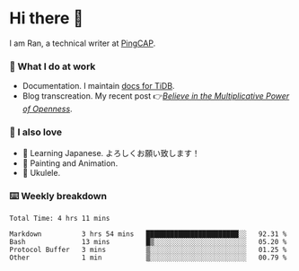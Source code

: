 # Hi there 👋

I am Ran, a technical writer at [PingCAP](https://pingcap.com/).

### 📝 What I do at work

- Documentation. I maintain [docs for TiDB](https://github.com/pingcap/docs).
- Blog transcreation. My recent post 👉[*Believe in the Multiplicative Power of Openness*](https://pingcap.com/blog/believe-in-the-multiplicative-power-of-openness-open-source-community).

### 🤠 I also love

- 💬 Learning Japanese. よろしくお願い致します！
- 🎨 Painting and Animation.
- 🎵 Ukulele.

### ⌨️ Weekly breakdown

<!--START_SECTION:waka-->

```text
Total Time: 4 hrs 11 mins

Markdown          3 hrs 54 mins   ███████████████████████░░   92.31 %
Bash              13 mins         █▒░░░░░░░░░░░░░░░░░░░░░░░   05.20 %
Protocol Buffer   3 mins          ▒░░░░░░░░░░░░░░░░░░░░░░░░   01.25 %
Other             1 min           ▒░░░░░░░░░░░░░░░░░░░░░░░░   00.79 %
```

<!--END_SECTION:waka-->
